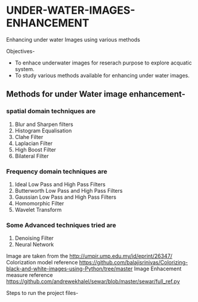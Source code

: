 # UNDER-WATER-IMAGES-ENHANCEMENT
Enhancing under water Images using various methods

Objectives- 
- To enhace underwater images for reserach purpose to explore acquatic system.
- To study various methods available for enhancing under water images.

## Methods for under Water image enhancement- 
### spatial domain techniques are
1. Blur and Sharpen filters
2. Histogram Equalisation
3. Clahe Filter
4. Laplacian Filter
5. High Boost Filter
6. Bilateral Filter
### Frequency domain techniques are 
1. Ideal Low Pass and High Pass Filters
2. Butterworth Low Pass and High Pass Filters
3. Gaussian Low Pass and High Pass Filters
4. Homomorphic Filter
5. Wavelet Transform
### Some Advanced techniques tried are
1. Denoising Filter
2. Neural Network

Image are taken from the http://umpir.ump.edu.my/id/eprint/26347/
Colorization model reference https://github.com/balajisrinivas/Colorizing-black-and-white-images-using-Python/tree/master
Image Enhacement measure reference https://github.com/andrewekhalel/sewar/blob/master/sewar/full_ref.py

Steps to run the project files- 

